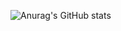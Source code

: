 ![Anurag's GitHub stats](https://github-readme-stats.vercel.app/api?username=ailanlana&count_private=true&show_icons=true&theme=radical)
